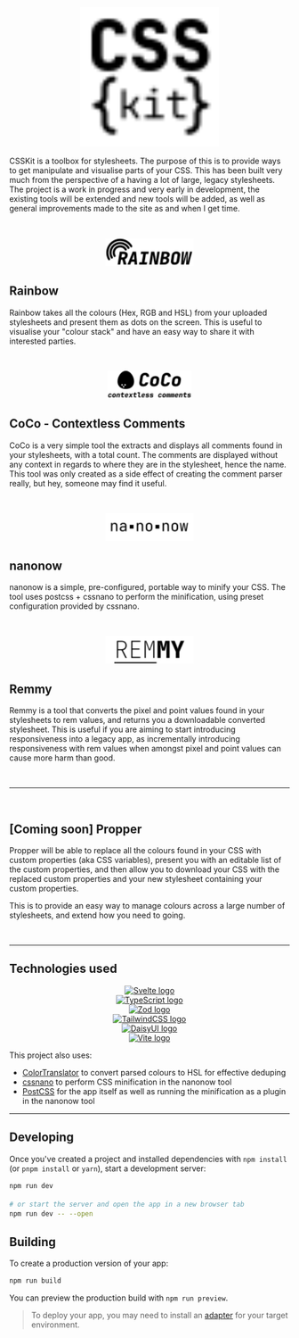 <p align="center">
    <picture>
        <source media="(prefers-color-scheme: dark)" srcset="static/csskit-white.svg">
        <source media="(prefers-color-scheme: light)" srcset="static/csskit.svg">
        <img alt="CSSkit logo" src="static/csskit.svg" height="250">
    </picture>
</p>

CSSKit is a toolbox for stylesheets. The purpose of this is to provide ways to get manipulate and visualise parts of your CSS. This has been built very much from the perspective of a having a lot of large, legacy stylesheets. The project is a work in progress and very early in development, the existing tools will be extended and new tools will be added, as well as general improvements made to the site as and when I get time.

<br/>

<p align="center" >
    <picture>
        <source media="(prefers-color-scheme: dark)" srcset="static/rainbow-white.svg">
        <source media="(prefers-color-scheme: light)" srcset="static/rainbow.svg">
        <img alt="CSSkit logo" src="static/rainbow.svg" height="50">
    </picture>
</p>

## Rainbow

Rainbow takes all the colours (Hex, RGB and HSL) from your uploaded stylesheets and present them as dots on the screen. This is useful to visualise your "colour stack" and have an easy way to share it with interested parties.

<br/>

<p align="center" >
    <picture>
        <source media="(prefers-color-scheme: dark)" srcset="static/coco-white.svg">
        <source media="(prefers-color-scheme: light)" srcset="static/coco.svg">
        <img alt="CSSkit logo" src="static/coco.svg" height="50">
    </picture>
</p>

## CoCo - Contextless Comments

CoCo is a very simple tool the extracts and displays all comments found in your stylesheets, with a total count. The comments are displayed without any context in regards to where they are in the stylesheet, hence the name. This tool was only created as a side effect of creating the comment parser really, but hey, someone may find it useful.

<br/>

<p align="center" >
    <picture>
        <source media="(prefers-color-scheme: dark)" srcset="static/nanonow-white.svg">
        <source media="(prefers-color-scheme: light)" srcset="static/nanonow.svg">
        <img alt="CSSkit logo" src="static/nanonow.svg" height="50">
    </picture>
</p>

## nanonow

nanonow is a simple, pre-configured, portable way to minify your CSS. The tool uses postcss + cssnano to perform the minification, using preset configuration provided by cssnano.

<br/>

<p align="center" >
    <picture>
        <source media="(prefers-color-scheme: dark)" srcset="static/remmy-white.svg">
        <source media="(prefers-color-scheme: light)" srcset="static/remmy.svg">
        <img alt="CSSkit logo" src="static/remmy.svg" height="50">
    </picture>
</p>

## Remmy

Remmy is a tool that converts the pixel and point values found in your stylesheets to rem values, and returns you a downloadable converted stylesheet. This is useful if you are aiming to start introducing responsiveness into a legacy app, as incrementally introducing responsiveness with rem values when amongst pixel and point values can cause more harm than good.

<br />

---

<br />

## [Coming soon] Propper

Propper will be able to replace all the colours found in your CSS with custom properties (aka CSS variables), present you with an editable list of the custom properties, and then allow you to download your CSS with the replaced custom properties and your new stylesheet containing your custom properties.

This is to provide an easy way to manage colours across a large number of stylesheets, and extend how you need to going.

<br />

---

## Technologies used

<p align="center" >
    <a href="https://github.com/sveltejs/svelte">
        <picture>
            <source media="(prefers-color-scheme: dark)" srcset="static/ext/svelte-logo-text-white.svg">
            <source media="(prefers-color-scheme: light)" srcset="static/ext/svelte-logo-text.svg">
            <img alt="Svelte logo" src="static/svelte-logo-text.svg" height="50">
        </picture>
    </a>
    <br/>
    <a href="https://github.com/microsoft/TypeScript">
        <picture>
            <source media="(prefers-color-scheme: dark)" srcset="static/ext/typescript-logo-text-white.svg">
            <source media="(prefers-color-scheme: light)" srcset="static/ext/typescript-logo-text.svg">
            <img alt="TypeScript logo" src="static/typescript-logo-text.svg" height="50">
        </picture>
    </a>
    <br/>
    <a href="https://github.com/colinhacks/zod">
        <picture>
            <source media="(prefers-color-scheme: dark)" srcset="static/ext/zod-logo-text-white.svg">
            <source media="(prefers-color-scheme: light)" srcset="static/ext/zod-logo-text.svg">
            <img alt="Zod logo" src="static/zod-logo-text.svg" height="50">
        </picture>
    </a>
    <br/>
    <a href="https://github.com/tailwindlabs/tailwindcss">
        <picture>
            <source media="(prefers-color-scheme: dark)" srcset="static/ext/tailwindcss-logo-text-white.svg">
            <source media="(prefers-color-scheme: light)" srcset="static/ext/tailwindcss-logo-text.svg">
            <img alt="TailwindCSS logo" src="static/tailwindcss-logo-text.svg" height="50">
        </picture>
    </a>
    <br/>
    <a href="https://github.com/saadeghi/daisyui">
        <picture>
            <source media="(prefers-color-scheme: dark)" srcset="static/ext/daisyui-logo-text-white.svg">
            <source media="(prefers-color-scheme: light)" srcset="static/ext/daisyui-logo-text.svg">
            <img alt="DaisyUI logo" src="static/daisyui-logo-text.svg" height="50">
        </picture>
    </a>
    <br/>
    <a href="https://github.com/vitejs/vite">
        <picture>
            <source media="(prefers-color-scheme: dark)" srcset="static/ext/vite-logo-text-white.svg">
            <source media="(prefers-color-scheme: light)" srcset="static/ext/vite-logo-text.svg">
            <img alt="Vite logo" src="static/vite-logo-text.svg" height="50">
        </picture>
    </a>
</p>

This project also uses:
- [ColorTranslator](https://github.com/elchininet/ColorTranslator) to convert parsed colours to HSL for effective deduping
- [cssnano](https://github.com/cssnano/cssnano) to perform CSS minification in the nanonow tool
- [PostCSS](https://github.com/postcss/postcss) for the app itself as well as running the minification as a plugin in the nanonow tool

---

## Developing

Once you've created a project and installed dependencies with `npm install` (or `pnpm install` or `yarn`), start a development server:

```bash
npm run dev

# or start the server and open the app in a new browser tab
npm run dev -- --open
```

## Building

To create a production version of your app:

```bash
npm run build
```

You can preview the production build with `npm run preview`.

> To deploy your app, you may need to install an [adapter](https://kit.svelte.dev/docs/adapters) for your target environment.
